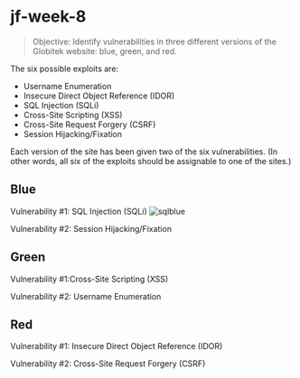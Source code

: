 # jf-week-8
> Objective: Identify vulnerabilities in three different versions of the Globitek website: blue, green, and red.

The six possible exploits are:
* Username Enumeration
* Insecure Direct Object Reference (IDOR)
* SQL Injection (SQLi)
* Cross-Site Scripting (XSS)
* Cross-Site Request Forgery (CSRF)
* Session Hijacking/Fixation

Each version of the site has been given two of the six vulnerabilities. (In other words, all six of the exploits should be assignable to one of the sites.)

## Blue

Vulnerability #1: SQL Injection (SQLi)
![sqlblue](https://user-images.githubusercontent.com/37880874/40813660-de52535a-64f0-11e8-9ae6-1f45a5eedfb4.gif)


Vulnerability #2: Session Hijacking/Fixation

## Green

Vulnerability #1:Cross-Site Scripting (XSS)

Vulnerability #2: Username Enumeration

## Red

Vulnerability #1:  Insecure Direct Object Reference (IDOR)

Vulnerability #2:  Cross-Site Request Forgery (CSRF)
